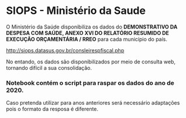 # SIOPS - Ministério da Saude

O Ministério da Saúde disponibiliza os dados do __DEMONSTRATIVO DA DESPESA COM SAÚDE, ANEXO XVI DO RELATÓRIO RESUMIDO DE EXECUÇÃO ORÇAMENTÁRIA / RREO__ para cada município do país.

http://siops.datasus.gov.br/consleirespfiscal.php

No entando, os dados são disponibilizados por meio de consulta web, tornando difícil a sua consolidação.



### Notebook contém o script para raspar os dados do ano de 2020. 

Caso pretenda utilizar para anos anteriores será necessário adaptações pois o formato da resposa é diferente.

